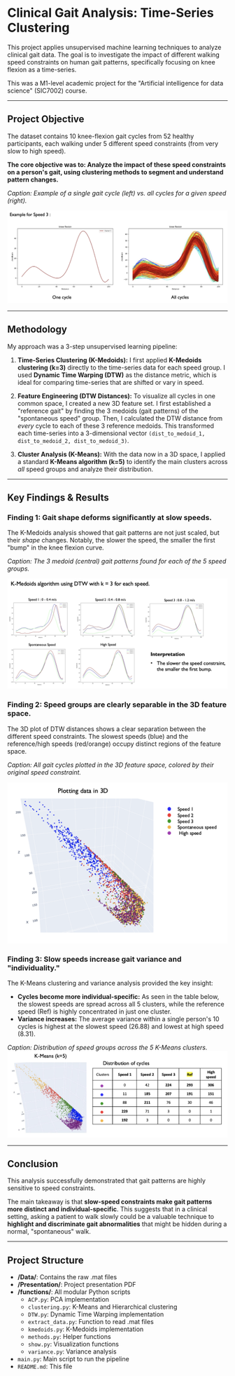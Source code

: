 # Clinical Gait Analysis: Time-Series Clustering

This project applies unsupervised machine learning techniques to analyze clinical gait data. The goal is to investigate the impact of different walking speed constraints on human gait patterns, specifically focusing on knee flexion as a time-series.

This was a M1-level academic project for the "Artificial intelligence for data science" (SIC7002) course.

---

## Project Objective

The dataset contains 10 knee-flexion gait cycles from 52 healthy participants, each walking under 5 different speed constraints (from very slow to high speed).

**The core objective was to: Analyze the impact of these speed constraints on a person's gait, using clustering methods to segment and understand pattern changes.**

*Caption: Example of a single gait cycle (left) vs. all cycles for a given speed (right).*

![Alt text](images/caption-1.png)

---

## Methodology

My approach was a 3-step unsupervised learning pipeline:

1.  **Time-Series Clustering (K-Medoids):** I first applied **K-Medoids clustering (k=3)** directly to the time-series data for each speed group. I used **Dynamic Time Warping (DTW)** as the distance metric, which is ideal for comparing time-series that are shifted or vary in speed.

2.  **Feature Engineering (DTW Distances):** To visualize all cycles in one common space, I created a new 3D feature set. I first established a "reference gait" by finding the 3 medoids (gait patterns) of the "spontaneous speed" group. Then, I calculated the DTW distance from *every* cycle to each of these 3 reference medoids. This transformed each time-series into a 3-dimensional vector `(dist_to_medoid_1, dist_to_medoid_2, dist_to_medoid_3)`.

3.  **Cluster Analysis (K-Means):** With the data now in a 3D space, I applied a standard **K-Means algorithm (k=5)** to identify the main clusters across *all* speed groups and analyze their distribution.

---

## Key Findings & Results

### Finding 1: Gait shape deforms significantly at slow speeds.
The K-Medoids analysis showed that gait patterns are not just scaled, but their *shape* changes. Notably, the slower the speed, the smaller the first "bump" in the knee flexion curve.

*Caption: The 3 medoid (central) gait patterns found for each of the 5 speed groups.*

![Alt text](images/caption-2.png)

### Finding 2: Speed groups are clearly separable in the 3D feature space.
The 3D plot of DTW distances shows a clear separation between the different speed constraints. The slowest speeds (blue) and the reference/high speeds (red/orange) occupy distinct regions of the feature space.

*Caption: All gait cycles plotted in the 3D feature space, colored by their original speed constraint.*

![Alt text](images/caption-3.png)

### Finding 3: Slow speeds increase gait variance and "individuality."
The K-Means clustering and variance analysis provided the key insight:

* **Cycles become more individual-specific:** As seen in the table below, the slowest speeds are spread across all 5 clusters, while the reference speed (Ref) is highly concentrated in just one cluster.
* **Variance increases:** The average variance within a single person's 10 cycles is highest at the slowest speed (26.88) and lowest at high speed (8.31).

*Caption: Distribution of speed groups across the 5 K-Means clusters.*
![K-Means (k=5) cluster plot and distribution table](images/caption-4.png)

---

## Conclusion

This analysis successfully demonstrated that gait patterns are highly sensitive to speed constraints.

The main takeaway is that **slow-speed constraints make gait patterns more distinct and individual-specific**. This suggests that in a clinical setting, asking a patient to walk slowly could be a valuable technique to **highlight and discriminate gait abnormalities** that might be hidden during a normal, "spontaneous" walk.

---

## Project Structure

* **/Data/**: Contains the raw .mat files
* **/Presentation/**: Project presentation PDF
* **/functions/**: All modular Python scripts
    * `ACP.py`: PCA implementation
    * `clustering.py`: K-Means and Hierarchical clustering
    * `DTW.py`: Dynamic Time Warping implementation
    * `extract_data.py`: Function to read .mat files
    * `kmedoids.py`: K-Medoids implementation
    * `methods.py`: Helper functions
    * `show.py`: Visualization functions
    * `variance.py`: Variance analysis
* `main.py`: Main script to run the pipeline
* `README.md`: This file

